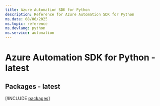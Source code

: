 ```yaml
---
title: Azure Automation SDK for Python
description: Reference for Azure Automation SDK for Python
ms.date: 08/06/2025
ms.topic: reference
ms.devlang: python
ms.service: automation
---
```

# Azure Automation SDK for Python - latest
## Packages - latest
[!INCLUDE [packages](automation-index.md)]